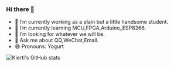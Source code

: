 ### Hi there 👋

- 🔭 I’m currently working as a plain but a little handsome student.
- 🌱 I’m currently learning MCU,FPGA,Arduino_ESP8266.
- 🤔 I’m looking for whatever we will be.
- 💬 Ask me about QQ,WeChat,Email.
- 😄 Pronouns: Yogurt

![Kierti's GitHub stats](https://github-readme-stats.vercel.app/api?username=Kierti&show_icons=true&theme=radical)

<!--START_SECTION:waka-->
<!--END_SECTION:waka-->
